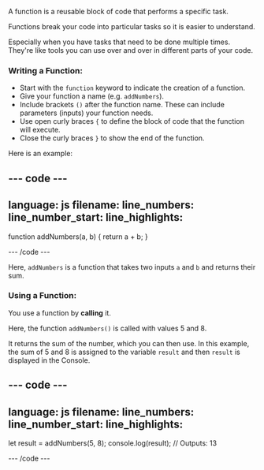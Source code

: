 A function is a reusable block of code that performs a specific task.

Functions break your code into particular tasks so it is easier to understand.

Especially when you have tasks that need to be done multiple times. They're like tools you can use over and over in different parts of your code.

### Writing a Function:

- Start with the `function` keyword to indicate the creation of a function.
- Give your function a name (e.g. `addNumbers`).
- Include brackets `()` after the function name. These can include parameters (inputs) your function needs.
- Use open curly braces `{` to define the block of code that the function will execute.
- Close the curly braces `}` to show the end of the function.

Here is an example:

## --- code ---

language: js
filename:
line_numbers:
line_number_start:
line_highlights:
-----------------------------------------------------

function addNumbers(a, b) {
return a + b;
}

\--- /code ---

Here, `addNumbers` is a function that takes two inputs `a` and `b` and returns their sum.

### Using a Function:

You use a function by **calling** it.

Here, the function `addNumbers()` is called with values 5 and 8.

It returns the sum of the number, which you can then use. In this example, the sum of 5 and 8 is assigned to the variable `result` and then `result` is displayed in the Console.

## --- code ---

language: js
filename:
line_numbers:
line_number_start:
line_highlights:
-----------------------------------------------------

let result = addNumbers(5, 8);
console.log(result); // Outputs: 13

\--- /code ---

